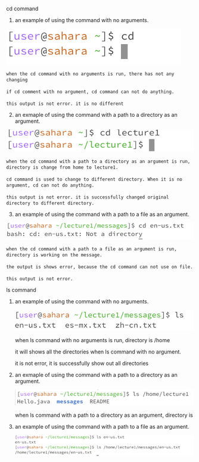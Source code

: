 cd command
1. an example of using the command with no arguments.

  ![Image](4.png)

    when the cd command with no arguments is run, there has not any changing
  
    if cd comment with no argument, cd command can not do anything.
  
    this output is not error. it is no different
  
2. an exmaple of using the command with a path to a directory as an argument.

  ![Image](5.png)

    when the cd command with a path to a directory as an argument is run, directory is change from home to lecture1.
  
    cd command is used to change to different directory. When it is no argument, cd can not do anything.
  
    this output is not error. it is successfully changed original directory to different directory.
  

3. an example of using the command with a path to a file as an argument.

  ![Image](6.png)

    when the cd command with a path to a file as an argument is run, directory is working on the message.
    
    the output is shows error, because the cd command can not use on file.
    
    this output is not error.

ls command

  1. an example of using the command with no arguments.

       ![Image](7.png)

     when ls command with no arguments is run, directory is /home

     it will shows all the directories when ls command with no argument.

     it is not error, it is successfully show out all directories

     
  3. an exmaple of using the command with a path to a directory as an argument.

       ![Image](8.png)

     when ls command with a path to a directory as an argument, directory is 

     


     
  5. an example of using the command with a path to a file as an argument.

       ![Image](9.png)

  



